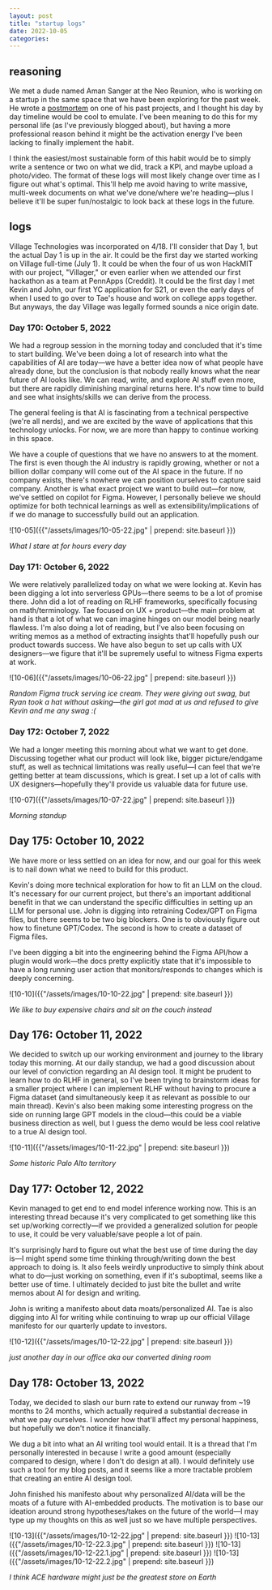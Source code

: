 ```yaml
---
layout: post
title: "startup logs"
date: 2022-10-05
categories:
---
```

## reasoning
We met a dude named Aman Sanger at the Neo Reunion, who is working on a startup in the same space that we have been exploring for the past week. He wrote a [postmortem](https://amansanger.com/posts/enstil.html) on one of his past projects, and I thought his day by day timeline would be cool to emulate. I've been meaning to do this for my personal life (as I've previously blogged about), but having a more professional reason behind it might be the activation energy I've been lacking to finally implement the habit.

I think the easiest/most sustainable form of this habit would be to simply write a sentence or two on what we did, track a KPI, and maybe upload a photo/video. The format of these logs will most likely change over time as I figure out what's optimal. This'll help me avoid having to write massive, multi-week documents on what we've done/where we're heading—plus I believe it'll be super fun/nostalgic to look back at these logs in the future.

## logs

Village Technologies was incorporated on 4/18. I'll consider that Day 1, but the actual Day 1 is up in the air. It could be the first day we started working on Village full-time (July 1). It could be when the four of us won HackMIT with our project, "Villager," or even earlier when we attended our first hackathon as a team at PennApps (Creddit). It could be the first day I met Kevin and John, our first YC application for S21, or even the early days of when I used to go over to Tae's house and work on college apps together. But anyways, the day Village was legally formed sounds a nice origin date.

### Day 170: October 5, 2022

We had a regroup session in the morning today and concluded that it's time to start building. We've been doing a lot of research into what the capabilities of AI are today—we have a better idea now of what people have already done, but the conclusion is that nobody really knows what the near future of AI looks like. We can read, write, and explore AI stuff even more, but there are rapidly diminishing marginal returns here. It's now time to build and see what insights/skills we can derive from the process.

The general feeling is that AI is fascinating from a technical perspective (we're all nerds), and we are excited by the wave of applications that this technology unlocks. For now, we are more than happy to continue working in this space.

We have a couple of questions that we have no answers to at the moment. The first is even though the AI industry is rapidly growing, whether or not a billion dollar company will come out of the AI space in the future. If no company exists, there's nowhere we can position ourselves to capture said company. Another is what exact project we want to build out—for now, we've settled on copilot for Figma. However, I personally believe we should optimize for both technical learnings as well as extensibility/implications of if we do manage to successfully build out an application.

![10-05]({{"/assets/images/10-05-22.jpg" | prepend: site.baseurl }})

*What I stare at for hours every day*

### Day 171: October 6, 2022

We were relatively parallelized today on what we were looking at. Kevin has been digging a lot into serverless GPUs—there seems to be a lot of promise there. John did a lot of reading on RLHF frameworks, specifically focusing on math/terminology. Tae focused on UX + product—the main problem at hand is that a lot of what we can imagine hinges on our model being nearly flawless. I'm also doing a lot of reading, but I've also been focusing on writing memos as a method of extracting insights that'll hopefully push our product towards success. We have also begun to set up calls with UX designers—we figure that it'll be supremely useful to witness Figma experts at work.

![10-06]({{"/assets/images/10-06-22.jpg" | prepend: site.baseurl }})

*Random Figma truck serving ice cream. They were giving out swag, but Ryan took a hat without asking—the girl got mad at us and refused to give Kevin and me any swag :(*

### Day 172: October 7, 2022

We had a longer meeting this morning about what we want to get done. Discussing together what our product will look like, bigger picture/endgame stuff, as well as technical limitations was really useful—I can feel that we're getting better at team discussions, which is great. I set up a lot of calls with UX designers—hopefully they'll provide us valuable data for future use.

![10-07]({{"/assets/images/10-07-22.jpg" | prepend: site.baseurl }})

*Morning standup*

## Day 175: October 10, 2022
We have more or less settled on an idea for now, and our goal for this week is to nail down what we need to build for this product.

Kevin's doing more technical exploration for how to fit an LLM on the cloud. It's necessary for our current project, but there's an important additional benefit in that we can understand the specific difficulties in setting up an LLM for personal use. John is digging into retraining Codex/GPT on Figma files, but there seems to be two big blockers. One is to obviously figure out how to finetune GPT/Codex. The second is how to create a dataset of Figma files.

I've been digging a bit into the engineering behind the Figma API/how a plugin would work—the docs pretty explicitly state that it's impossible to have a long running user action that monitors/responds to changes which is deeply concerning.

![10-10]({{"/assets/images/10-10-22.jpg" | prepend: site.baseurl }})

*We like to buy expensive chairs and sit on the couch instead*

## Day 176: October 11, 2022
We decided to switch up our working environment and journey to the library today this morning. At our daily standup, we had a good discussion about our level of conviction regarding an AI design tool. It might be prudent to learn how to do RLHF in general, so I've been trying to brainstorm ideas for a smaller project where I can implement RLHF without having to procure a Figma dataset (and simultaneously keep it as relevant as possible to our main thread). Kevin's also been making some interesting progress on the side on running large GPT models in the cloud—this could be a viable business direction as well, but I guess the demo would be less cool relative to a true AI design tool.

![10-11]({{"/assets/images/10-11-22.jpg" | prepend: site.baseurl }})

*Some historic Palo Alto territory*

## Day 177: October 12, 2022

Kevin managed to get end to end model inference working now. This is an interesting thread because it's very complicated to get something like this set up/working correctly—if we provided a generalized solution for people to use, it could be very valuable/save people a lot of pain. 

It's surprisingly hard to figure out what the best use of time during the day is—I might spend some time thinking through/writing down the best approach to doing is. It also feels weirdly unproductive to simply think about what to do—just working on something, even if it's suboptimal, seems like a better use of time. I ultimately decided to just bite the bullet and write memos about AI for design and writing.

John is writing a manifesto about data moats/personalized AI. Tae is also digging into AI for writing while continuing to wrap up our official Village manifesto for our quarterly update to investors.

![10-12]({{"/assets/images/10-12-22.jpg" | prepend: site.baseurl }})

*just another day in our office aka our converted dining room*

## Day 178: October 13, 2022

Today, we decided to slash our burn rate to extend our runway from ~19 months to 24 months, which actually required a substantial decrease in what we pay ourselves. I wonder how that'll affect my personal happiness, but hopefully we don't notice it financially.

We dug a bit into what an AI writing tool would entail. It is a thread that I'm personally interested in because I write a good amount (especially compared to design, where I don't do design at all). I would definitely use such a tool for my blog posts, and it seems like a more tractable problem that creating an entire AI design tool. 

John finished his manifesto about why personalized AI/data will be the moats of a future with AI-embedded products. The motivation is to base our ideation around strong hypotheses/takes on the future of the world—I may type up my thoughts on this as well just so we have multiple perspectives.

![10-13]({{"/assets/images/10-12-22.jpg" | prepend: site.baseurl }})
![10-13]({{"/assets/images/10-12-22.3.jpg" | prepend: site.baseurl }})
![10-13]({{"/assets/images/10-12-22.1.jpg" | prepend: site.baseurl }})
![10-13]({{"/assets/images/10-12-22.2.jpg" | prepend: site.baseurl }})

*I think ACE hardware might just be the greatest store on Earth*